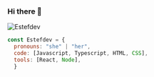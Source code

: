 ### Hi there 👋

![Estefdev](https://user-images.githubusercontent.com/113647593/230733004-80261c40-d4be-4253-9df8-ba052ec3e6b8.png)



```js
const Estefdev = {
  pronouns: "she" | "her",
  code: [Javascript, Typescript, HTML, CSS],
  tools: [React, Node],
  }
  ```
 

<!--
**Estefdev/Estefdev** is a ✨ _special_ ✨ repository because its `README.md` (this file) appears on your GitHub profile.

Here are some ideas to get you started:

- 🔭 I’m currently working on ...
- 🌱 I’m currently learning ...
- 👯 I’m looking to collaborate on ...
- 🤔 I’m looking for help with ...
- 💬 Ask me about ...
- 📫 How to reach me: ...
- 😄 Pronouns: ...
- ⚡ Fun fact: ...
-->
